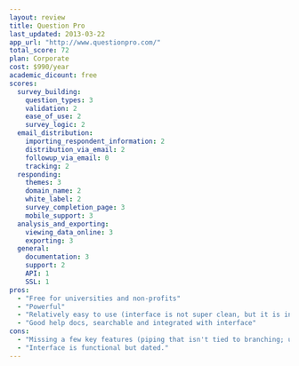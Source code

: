 ```yaml
---
layout: review
title: Question Pro
last_updated: 2013-03-22
app_url: "http://www.questionpro.com/"
total_score: 72
plan: Corporate
cost: $990/year
academic_dicount: free
scores:
  survey_building:
    question_types: 3
    validation: 2
    ease_of_use: 2
    survey_logic: 2
  email_distribution:
    importing_respondent_information: 2
    distribution_via_email: 2
    followup_via_email: 0
    tracking: 2
  responding:
    themes: 3
    domain_name: 2
    white_label: 2
    survey_completion_page: 3
    mobile_support: 3
  analysis_and_exporting:
    viewing_data_online: 3
    exporting: 3
  general:
    documentation: 3
    support: 2
    API: 1
    SSL: 1
pros:
  - "Free for universities and non-profits"
  - "Powerful"
  - "Relatively easy to use (interface is not super clean, but it is intuitive)"
  - "Good help docs, searchable and integrated with interface"
cons:
  - "Missing a few key features (piping that isn't tied to branching; using free text responses in survey logic). Would have scored a lot better without these relatively minor feature omissions."
  - "Interface is functional but dated."
---
```


